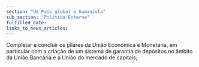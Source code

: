 ```yaml
---
section: "Um País global e humanista"
sub_section: "Política Externa"
fulfilled_date:
links_to_news_articles:
---
```


Completar e concluir os pilares da União Económica e Monetária, em particular com a criação de um sistema de garantia de depósitos no âmbito da União Bancária e a União do mercado de capitais;